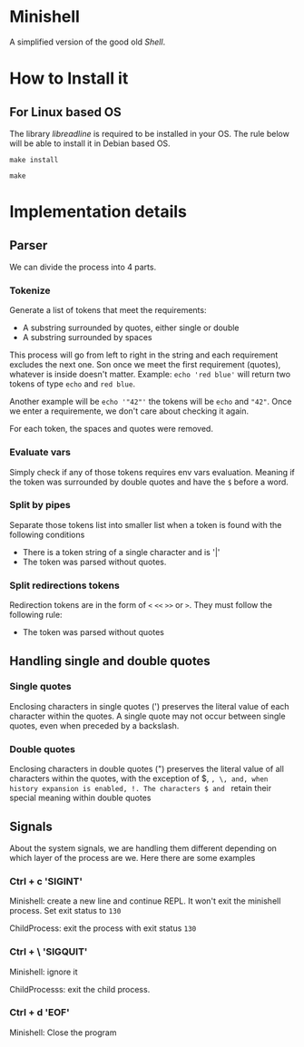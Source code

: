 # Minishell

A simplified version of the good old _Shell_. 

# How to Install it

## For Linux based OS

The library _libreadline_ is required to be installed in your OS. The rule below will be able to install it in Debian based OS.

```
make install
```

```
make
```

# Implementation details

## Parser

We can divide the process into 4 parts. 

### Tokenize

Generate a list of tokens that meet the requirements:
- A substring surrounded by quotes, either single or double
- A substring surrounded by spaces

This process will go from left to right in the string and each requirement excludes the next one. Son once we meet the first requirement (quotes), whatever is inside doesn't matter. Example: `echo 'red blue'` will return two tokens of type `echo` and `red blue`.

Another example will be `echo '"42"'` the tokens will be `echo` and `"42"`. Once we enter a requiremente, we don't care about checking it again.

For each token, the spaces and quotes were removed.

### Evaluate vars

Simply check if any of those tokens requires env vars evaluation. Meaning if the token was surrounded by double quotes and have the `$` before a word.
### Split by pipes

Separate those tokens list into smaller list when a token is found with the following conditions
- There is a token string of a single character and is '|'
- The token was parsed without quotes. 

### Split redirections tokens

Redirection tokens are in the form of `<` `<<` `>>` or `>`.
They must follow the following rule:
- The token was parsed without quotes

## Handling single and double quotes

### Single quotes

Enclosing characters in single quotes (') preserves the literal value of each character within the quotes. A single quote may not occur between single quotes, even when preceded by a backslash.

### Double quotes

Enclosing characters in double quotes (") preserves the literal value of all characters within the quotes, with the exception of $, `, \, and, when history expansion is enabled, !. The characters $ and ` retain their special meaning within double quotes

## Signals

About the system signals, we are handling them different depending on which layer of the process are we. Here there are some examples
### Ctrl + c 'SIGINT'

Minishell: create a new line and continue REPL. It won't exit the minishell process. Set exit status to `130`

ChildProcess: exit the process with exit status `130`

### Ctrl + \ 'SIGQUIT'

Minishell: ignore it

ChildProcesss: exit the child process.

### Ctrl + d 'EOF'

Minishell: Close the program
